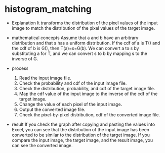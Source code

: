 # histogram_matching

- Explanation
 It transforms the distribution of the pixel values ​​of the input image to match the distribution of the pixel values of the target image.
  
- mathematical concepts
  Assume that a and b have an arbitrary distribution and that s has a uniform distribution.
  If the cdf of a is T() and the cdf of b is G(), then T(a)=s=G(b).
  We can convert a to s by substituting a for T, and we can convert s to b by mapping s to the inverse of G.

- process
  1. Read the input image file.
  2. Check the probability and cdf of the input image file.
  3. Check the distribution, probability, and cdf of the target image file.
  4. Map the cdf value of the input image to the inverse of the cdf of the target image.
  5. Change the value of each pixel of the input image.
  6. Output the converted image file.
  7. Check the pixel-by-pixel distribution, cdf of the converted image file.
  
  
 - result
  If you check the graph after copying and pasting the values ​​into Excel, you can see that the distribution of the input image has been converted to be similar to the distribution of the target image.
  If you compare the input image, the target image, and the result image, you can see the converted image.
